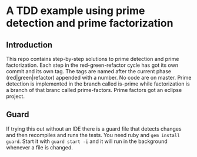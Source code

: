 # A TDD example using prime detection and prime factorization

## Introduction

This repo contains step-by-step solutions to prime detection and prime factorization. Each step in the 
red-green-refactor cycle has got its own commit and its own tag. The tags are named after the current 
phase (red|green|refactor) appended with a number. No code are on master. Prime detection is implemented
in the branch called is-prime while factorization is a branch of that branc called prime-factors.
Prime factors got an eclipse project.

## Guard

If trying this out without an IDE there is a guard file that detects changes and then recompiles and runs
the tests. You need ruby and `gem install guard`. Start it with `guard start -i` and it will run in the
background whenever a file is changed.

